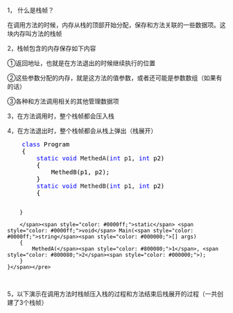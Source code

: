 <p>1， 什么是栈帧？</p>
<p>在调用方法的时候，内存从栈的顶部开始分配，保存和方法关联的一些数据项。这块内存叫方法的栈帧</p>
<p>2，栈帧包含的内存保存如下内容</p>
<p>①返回地址，也就是在方法退出的时候继续执行的位置</p>
<p>②这些参数分配的内存，就是这方法的值参数，或者还可能是参数数组（如果有的话）</p>
<p>③各种和方法调用相关的其他管理数据项</p>
<p>3，在方法调用时，整个栈帧都会压入栈</p>
<p>4，在方法退出时，整个栈帧都会从栈上弹出（栈展开）</p>
<div class="cnblogs_code">
<pre>    <span style="color: #0000ff;">class</span><span style="color: #000000;"> Program
    {
        </span><span style="color: #0000ff;">static</span> <span style="color: #0000ff;">void</span> MethedA(<span style="color: #0000ff;">int</span> p1, <span style="color: #0000ff;">int</span><span style="color: #000000;"> p2)
        {
            MethedB(p1, p2);
        }
        </span><span style="color: #0000ff;">static</span> <span style="color: #0000ff;">void</span> MethedB(<span style="color: #0000ff;">int</span> p1, <span style="color: #0000ff;">int</span><span style="color: #000000;"> p2)
        {

        }

        </span><span style="color: #0000ff;">static</span> <span style="color: #0000ff;">void</span> Main(<span style="color: #0000ff;">string</span><span style="color: #000000;">[] args)
        {
            MethedA(</span><span style="color: #800080;">1</span>, <span style="color: #800080;">2</span><span style="color: #000000;">);
        }
    }</span></pre>
</div>
<p>5，以下演示在调用方法时栈帧压入栈的过程和方法结束后栈展开的过程（一共创建了3个栈帧）</p>
<p><img src="http://images2015.cnblogs.com/blog/741594/201704/741594-20170406123601066-474868361.png" alt="" /></p>
<p>&nbsp;</p>